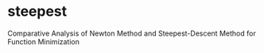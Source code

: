 # steepest
Comparative Analysis of Newton Method and Steepest-Descent Method for Function Minimization
